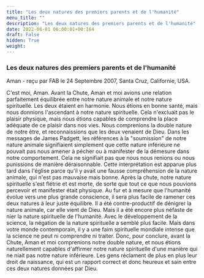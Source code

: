 ```yaml
---
title: "Les deux natures des premiers parents et de l'humanité"
menu_title: ""
description: "Les deux natures des premiers parents et de l'humanité"
date: 2022-06-01 06:00:01+00:164
draft: False
hidden: True
weight:
---
```

### Les deux natures des premiers parents et de l'humanité

Aman - reçu par FAB le 24 Septembre 2007, Santa Cruz, Californie, USA.

C'est moi, Aman.
Avant la Chute, Aman et moi avions une relation parfaitement équilibrée entre notre nature animale et notre nature spirituelle. Les deux étaient en harmonie. Nous étions en bonne santé, mais nous donnions l'ascendant à notre nature spirituelle. Cela n'excluait pas le plaisir physique, mais nous étions capables de comprendre la place adéquate de ce plaisir dans nos vies. Nous comprenions la double nature de notre être, et reconnaissions que les deux venaient de Dieu.
Dans les messages de James Padgett, les références à la "soumission" de notre nature animale signifiaient simplement que cette nature inférieure ne pouvait pas nous amener à pécher ou à manifester de la démesure dans notre comportement. Cela ne signifiait pas que nous nous renions ou nous punissions de manière déraisonnable. Cette interprétation est apparue plus tard dans l'église parce qu'il y avait une fausse compréhension de la nature animale, qui n'est pas mauvaise mais bonne.
Après la chute, notre nature spirituelle s'est flétrie et est morte, de sorte que tout ce que nous pouvions percevoir et manifester était physique.
Au fur et à mesure que l'humanité évolue vers une plus grande conscience, il sera plus facile de ramener ces deux natures à leur juste équilibre.
Il a été contre-productif de dénigrer la nature animale, car elle vient de Dieu. Mais il a été encore plus néfaste de nier la nature spirituelle de l'humanité. Avec le développement de la science, la négation de la nature spirituelle a semblé plus facile. Mais dans votre monde contemporain, il y a une faim spirituelle mondiale intense que la science ne peut ni comprendre ni traiter.
Donc, pour conclure, avant la Chute, Aman et moi comprenions notre double nature, et nous étions naturellement capables d'affirmer notre nature spirituelle d'une manière qui ne niait pas notre nature inférieure.
Les gens réclament de plus en plus leur droit de naissance, qui est un rapport correct et donc heureux et sain entre ces deux natures données par Dieu.
